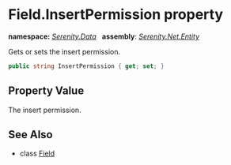 # Field.InsertPermission property
**namespace:** *[Serenity.Data](../../README.md#serenity.data-namespace)*   **assembly**: *[Serenity.Net.Entity](../../README.md)*

Gets or sets the insert permission.

```csharp
public string InsertPermission { get; set; }
```

## Property Value

The insert permission.

## See Also

* class [Field](../Field.md)